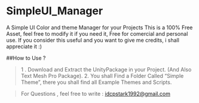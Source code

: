 # SimpleUI_Manager
A Simple UI Color and theme Manager for your Projects 
This is a 100% Free Asset, feel free to modify it if you need it, Free for comercial 
and personal use. If you consider this useful and you want to give me credits, i shall
appreciate it :)

##How to Use ? 
>1 . Download and Extract the UnityPackage in your Project. (And Also Text Mesh Pro Package).
>2. You shall Find a Folder Called “Simple Theme”, there you shall find all Example Themes and 
Scripts.

> For Questions , feel free to write : idcpstark1992@gmail.com

